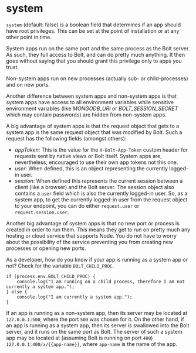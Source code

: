 # system

`system` \(default: false\) is a boolean field that determines if an app should have root privileges. This can be set at the point of installation or at any other point in time.

System apps run on the same port and the same process as the Bolt server. As such, they full access to Bolt, and can do pretty much anything. It then goes without saying that you should grant this privilege only to apps you trust.

Non-system apps run on new processes \(actually sub- or child-processes\) and on new ports.

Another difference between system apps and non-system apps is that system apps have access to all environment variables while sensitive environment variables \(like _MONGODB\_URI_ or _BOLT\_SESSION\_SECRET_ which may contain passwords\) are hidden from non-system apps.

A big advantage of system apps is that the request object that gets to a system app is the same request object that was modified by Bolt. Such a request has the following fields \(amongst others\):

* _appToken_: This is the value for the `X-Bolt-App-Token` custom header for requests sent by native views or Bolt itself. System apps are, nevertheless, encouraged to use their own app tokens not this one.
* _user_: When defined, this is an object representing the currently logged-in user.
* _session_: When defined this represents the current session between a client \(like a browser\) and the Bolt server. The session object also contains a `user` field which is also the currently logged-in user. So, as a system app, to get the currently logged-in user from the request object to your endpoint, you can do either `request.user` or `request.session.user`.

Another big advantage of system apps is that no new port or process is created in order to run them. This means they get to run on pretty much any hosting or cloud service that supports Node. You do not have to worry about the possibility of the service preventing you from creating new processes or opening new ports.

As a developer, how do you know if your app is running as a system app or not? Check for the variable `BOLT_CHILD_PROC`.

```
if (process.env.BOLT_CHILD_PROC) {
    console.log("I am running on a child process, therefore I am not currently a system app.");
} else {
    console.log("I am currently a system app.");
}
```

If an app is running as a non-system app, then its server may be located at `127.0.0.1:500`, where the port `500` was chosen for it. On the other hand, if an app is running as a system app, then its server is swallowed into the Bolt server, and it runs on the same port as Bolt. The server of such a system app may be located at \(assuming Bolt is running on port `400`\) `127.0.0.1:400/x/{{app-name}}`, where `app-name` is the name of the app.

